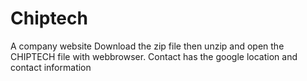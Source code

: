 # Chiptech
A company website
Download the zip file then unzip and open the CHIPTECH file with webbrowser.
Contact has the google location and contact information
